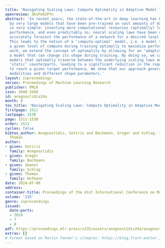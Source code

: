 ```yaml
---
title: 'Navigating Scaling Laws: Compute Optimality in Adaptive Model Training'
openreview: 3KxPo62PYn
abstract: 'In recent years, the state-of-the-art in deep learning has been dominated
  by very large models that have been pre-trained on vast amounts of data. The paradigm
  is very simple: investing more computational resources (optimally) leads to better
  performance, and even predictably so; neural scaling laws have been derived that
  accurately forecast the performance of a network for a desired level of compute.
  This leads to the notion of a ’compute-optimal’ model, i.e. a model that allocates
  a given level of compute during training optimally to maximize performance. In this
  work, we extend the concept of optimality by allowing for an ’adaptive’ model, i.e.
  a model that can change its shape during training. By doing so, we can design adaptive
  models that optimally traverse between the underlying scaling laws and outpace their
  ‘static’ counterparts, leading to a significant reduction in the required compute
  to reach a given target performance. We show that our approach generalizes across
  modalities and different shape parameters.'
layout: inproceedings
series: Proceedings of Machine Learning Research
publisher: PMLR
issn: 2640-3498
id: anagnostidis24a
month: 0
tex_title: 'Navigating Scaling Laws: Compute Optimality in Adaptive Model Training'
firstpage: 1511
lastpage: 1530
page: 1511-1530
order: 1511
cycles: false
bibtex_author: Anagnostidis, Sotiris and Bachmann, Gregor and Schlag, Imanol and Hofmann,
  Thomas
author:
- given: Sotiris
  family: Anagnostidis
- given: Gregor
  family: Bachmann
- given: Imanol
  family: Schlag
- given: Thomas
  family: Hofmann
date: 2024-07-08
address:
container-title: Proceedings of the 41st International Conference on Machine Learning
volume: '235'
genre: inproceedings
issued:
  date-parts:
  - 2024
  - 7
  - 8
pdf: https://proceedings.mlr.press/v235/assets/anagnostidis24a/anagnostidis24a.pdf
extras: []
# Format based on Martin Fenner's citeproc: https://blog.front-matter.io/posts/citeproc-yaml-for-bibliographies/
---
```

